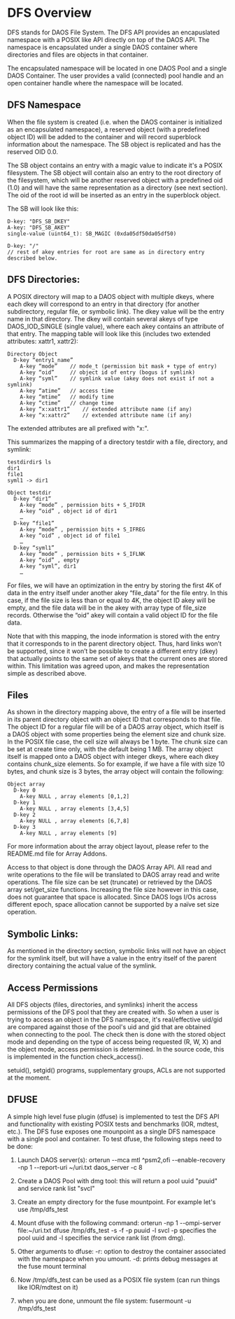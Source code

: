 # DFS Overview

DFS stands for DAOS File System. The DFS API provides an encapuslated namespace
with a POSIX like API directly on top of the DAOS API. The namespace is
encapsulated under a single DAOS container where directories and files are
objects in that container.

The encapsulated namespace will be located in one DAOS Pool and a single DAOS
Container. The user provides a valid (connected) pool handle and an open
container handle where the namespace will be located.

## DFS Namespace

When the file system is created (i.e. when the DAOS container is initialized as
an encapsulated namespace), a reserved object (with a predefined object ID) will
be added to the container and will record superblock information about the
namespace. The SB object is replicated and has the reserved OID 0.0.

The SB object contains an entry with a magic value to indicate it's a POSIX
filesystem. The SB object will contain also an entry to the root directory of
the filesystem, which will be another reserved object with a predefined oid
(1.0) and will have the same representation as a directory (see next
section). The oid of the root id will be inserted as an entry in the superblock
object.

The SB will look like this:

~~~~
D-key: "DFS_SB_DKEY"
A-key: "DFS_SB_AKEY"
single-value (uint64_t): SB_MAGIC (0xda05df50da05df50)

D-key: "/"
// rest of akey entries for root are same as in directory entry described below.
~~~~~~

## DFS Directories:

A POSIX directory will map to a DAOS object with multiple dkeys, where each dkey
will correspond to an entry in that directory (for another subdirectory, regular
file, or symbolic link). The dkey value will be the entry name in that
directory. The dkey will contain several akeys of type DAOS_IOD_SINGLE (single
value), where each akey contains an attribute of that entry. The mapping table
will look like this (includes two extended attributes: xattr1, xattr2):

~~~~~~
Directory Object
  D-key “entry1_name”
    A-key “mode”	// mode_t (permission bit mask + type of entry)
    A-key “oid”		// object id of entry (bogus if symlink)
    A-key “syml”	// symlink value (akey does not exist if not a symlink)
    A-key “atime”	// access time
    A-key “mtime”	// modify time
    A-key “ctime”	// change time
    A-key “x:xattr1”	// extended attribute name (if any)
    A-key “x:xattr2”	// extended attribute name (if any)
~~~~~~

The extended attributes are all prefixed with "x:".

This summarizes the mapping of a directory testdir with a file, directory, and
symlink:

~~~~~~
testdirdir$ ls
dir1
file1
syml1 -> dir1

Object testdir
  D-key “dir1”
    A-key “mode” , permission bits + S_IFDIR
    A-key “oid” , object id of dir1
    …
  D-key “file1”
    A-key “mode” , permission bits + S_IFREG
    A-key “oid” , object id of file1
    …
  D-key “syml1”
    A-key “mode” , permission bits + S_IFLNK
    A-key “oid” , empty
    A-key “syml”, dir1
    …
~~~~~~

For files, we will have an optimization in the entry by storing the first 4K of
data in the entry itself under another akey “file_data” for the file entry. In
this case, if the file size is less than or equal to 4K, the object ID akey will
be empty, and the file data will be in the akey with array type of file_size
records. Otherwise the “oid” akey will contain a valid object ID for the file
data.

Note that with this mapping, the inode information is stored with the entry that
it corresponds to in the parent directory object. Thus, hard links won’t be
supported, since it won’t be possible to create a different entry (dkey) that
actually points to the same set of akeys that the current ones are stored
within. This limitation was agreed upon, and makes the representation simple as
described above.

## Files

As shown in the directory mapping above, the entry of a file will be inserted in
its parent directory object with an object ID that corresponds to that file. The
object ID for a regular file will be of a DAOS array object, which itself is a
DAOS object with some properties being the element size and chunk size. In the
POSIX file case, the cell size will always be 1 byte. The chunk size can be set
at create time only, with the default being 1 MB. The array object itself is
mapped onto a DAOS object with integer dkeys, where each dkey contains
chunk_size elements. So for example, if we have a file with size 10 bytes, and
chunk size is 3 bytes, the array object will contain the following:

~~~~
Object array
  D-key 0
    A-key NULL , array elements [0,1,2]
  D-key 1
    A-key NULL , array elements [3,4,5]
  D-key 2
    A-key NULL , array elements [6,7,8]
  D-key 3
    A-key NULL , array elements [9]
~~~~~~

For more information about the array object layout, please refer to the
README.md file for Array Addons.

Access to that object is done through the DAOS Array API. All read and write
operations to the file will be translated to DAOS array read and write
operations. The file size can be set (truncate) or retrieved by the DAOS array
set/get_size functions. Increasing the file size however in this case, does not
guarantee that space is allocated. Since DAOS logs I/Os across different epoch,
space allocation cannot be supported by a naïve set size operation.

## Symbolic Links:

As mentioned in the directory section, symbolic links will not have an object
for the symlink itself, but will have a value in the entry itself of the parent
directory containing the actual value of the symlink.

## Access Permissions

All DFS objects (files, directories, and symlinks) inherit the access
permissions of the DFS pool that they are created with. So when a user is trying
to access an object in the DFS namespace, it's real/effective uid/gid are
compared against those of the pool's uid and gid that are obtained when
connecting to the pool. The check then is done with the stored object mode and
depending on the type of access being requested (R, W, X) and the object mode,
access permission is determined. In the source code, this is implemented in the
function check_access().

setuid(), setgid() programs, supplementary groups, ACLs are not supported at the
moment.

## DFUSE

A simple high level fuse plugin (dfuse) is implemented to test the DFS API and
functionality with existing POSIX tests and benchmarks (IOR, mdtest, etc.). The
DFS fuse exposes one mounpoint as a single DFS namespace with a single pool and
container. To test dfuse, the following steps need to be done:

1) Launch DAOS server(s):
   orterun --mca mtl ^psm2,ofi --enable-recovery -np 1 --report-uri ~/uri.txt daos_server -c 8

2) Create a DAOS Pool with dmg tool:
   this will return a pool uuid "puuid" and service rank list "svcl"

3) Create an empty directory for the fuse mountpoint. For example let's use /tmp/dfs_test

4) Mount dfuse with the following command:
   orterun -np 1 --ompi-server file:~/uri.txt dfuse /tmp/dfs_test -s -f -p puuid -l svcl
   -p specifies the pool uuid and -l specifies the service rank list (from dmg).

5) Other arguments to dfuse:
   -r: option to destroy the container associated with the namespace when you umount.
   -d: prints debug messages at the fuse mount terminal

6) Now /tmp/dfs_test can be used as a POSIX file system (can run things like IOR/mdtest on it)

7) when you are done, unmount the file system:
   fusermount -u /tmp/dfs_test
